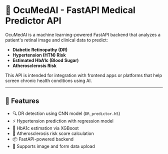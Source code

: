 # 🧠 OcuMedAI - FastAPI Medical Predictor API

OcuMedAI is a machine learning-powered FastAPI backend that analyzes a patient's retinal image and clinical data to predict:

- **Diabetic Retinopathy (DR)**
- **Hypertension (HTN) Risk**
- **Estimated HbA1c (Blood Sugar)**
- **Atherosclerosis Risk**

This API is intended for integration with frontend apps or platforms that help screen chronic health conditions using AI.

---

## 🚀 Features

- 🔍 DR detection using CNN model (`DR_predictor.h5`)
- ⚡ Hypertension prediction with regression model
- 🧪 HbA1c estimation via XGBoost
- 💓 Atherosclerosis risk score calculation
- 📦 FastAPI-powered backend
- 🧬 Supports image and form data upload
